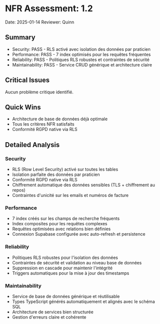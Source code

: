 # NFR Assessment: 1.2

Date: 2025-01-14
Reviewer: Quinn

## Summary

- Security: PASS - RLS activé avec isolation des données par praticien
- Performance: PASS - 7 index optimisés pour les requêtes fréquentes
- Reliability: PASS - Politiques RLS robustes et contraintes de sécurité
- Maintainability: PASS - Service CRUD générique et architecture claire

## Critical Issues

Aucun problème critique identifié.

## Quick Wins

- Architecture de base de données déjà optimale
- Tous les critères NFR satisfaits
- Conformité RGPD native via RLS

## Detailed Analysis

### Security
- RLS (Row Level Security) activé sur toutes les tables
- Isolation parfaite des données par praticien
- Conformité RGPD native via RLS
- Chiffrement automatique des données sensibles (TLS + chiffrement au repos)
- Contraintes d'unicité sur les emails et numéros de facture

### Performance
- 7 index créés sur les champs de recherche fréquents
- Index composites pour les requêtes complexes
- Requêtes optimisées avec relations bien définies
- Connexion Supabase configurée avec auto-refresh et persistence

### Reliability
- Politiques RLS robustes pour l'isolation des données
- Contraintes de sécurité et validation au niveau base de données
- Suppression en cascade pour maintenir l'intégrité
- Triggers automatiques pour la mise à jour des timestamps

### Maintainability
- Service de base de données générique et réutilisable
- Types TypeScript générés automatiquement et alignés avec le schéma SQL
- Architecture de services bien structurée
- Gestion d'erreurs claire et cohérente
